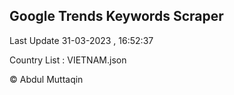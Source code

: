 

## Google Trends Keywords Scraper 
 
Last Update 31-03-2023 , 16:52:37

Country List :
VIETNAM.json



© Abdul Muttaqin 
